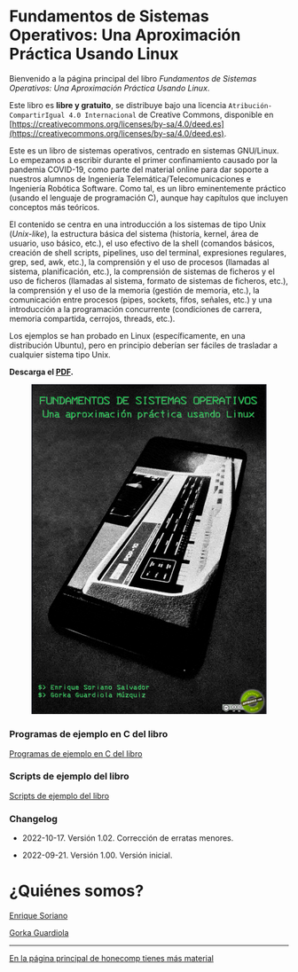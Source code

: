 # Fundamentos de Sistemas Operativos: Una Aproximación Práctica Usando Linux

Bienvenido a la página principal del libro
*Fundamentos de Sistemas Operativos: Una Aproximación Práctica Usando Linux*.

Este libro es **libre y gratuito**,
se distribuye bajo una licencia `Atribución-CompartirIgual 4.0 Internacional`
de Creative Commons, disponible en [https://creativecommons.org/licenses/by-sa/4.0/deed.es](https://creativecommons.org/licenses/by-sa/4.0/deed.es).

Este es un libro de sistemas operativos, centrado en sistemas GNU/Linux.
Lo empezamos a escribir durante el primer
confinamiento causado por la pandemia COVID-19, como parte del material online para
dar soporte a nuestros alumnos de Ingeniería Telemática/Telecomunicaciones e
Ingeniería Robótica Software. Como tal, es un libro eminentemente práctico (usando el lenguaje de programación C), aunque
hay capítulos que incluyen conceptos más teóricos.

El contenido se centra en una introducción a los sistemas
de tipo Unix (*Unix-like*), la estructura básica del sistema (historia, kernel, área de usuario, uso básico, etc.),
el uso efectivo de la shell (comandos básicos, creación de shell scripts, pipelines, uso del terminal, expresiones regulares, grep, sed, awk, etc.),
la comprensión y el uso de procesos (llamadas al sistema,
planificación, etc.),
la comprensión de sistemas de ficheros y el uso de ficheros (llamadas al sistema, formato de sistemas de ficheros, etc.), la comprensión y el uso de la memoria (gestión de memoria, etc.), la comunicación entre procesos (pipes, sockets, fifos, señales, etc.) y una introducción a la programación concurrente (condiciones de carrera, memoria compartida, cerrojos, threads, etc.).

Los ejemplos se han probado en Linux (específicamente, en una distribución Ubuntu), pero en principio
deberían ser fáciles de trasladar a cualquier sistema tipo Unix.

**Descarga el [PDF](https://github.com/honecomp/honecomp.github.io/raw/main/books/librossoo.pdf).**


<center>
<a href="https://github.com/honecomp/honecomp.github.io/raw/main/books/librossoo.pdf">
<figure class="image">
  <img src="figs/portada-libro-peq.png">
</figure>
</a>
</center>


### Programas de ejemplo en C del libro

[Programas de ejemplo en C del libro](https://github.com/honecomp/sotsrc)

### Scripts de ejemplo del libro

[Scripts de ejemplo del libro](https://github.com/honecomp/sotsrc)

### Changelog

* 2022-10-17. Versión 1.02. Corrección de erratas menores.

* 2022-09-21. Versión 1.00. Versión inicial.

# ¿Quiénes somos?

[Enrique Soriano](https://gsyc.urjc.es/~esoriano/)

[Gorka Guardiola](http://paurea.net/)

___

[En la página principal de honecomp tienes más material](https://honecomp.github.io/)

